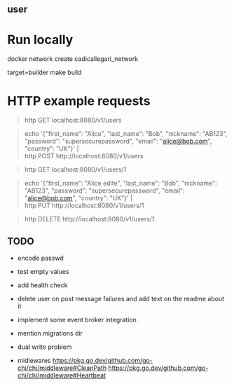 user
-----------------------

# Run locally

docker network create cadicallegari_network

target=builder make build

# HTTP example requests

> http GET localhost:8080/v1/users

> echo '{"first_name": "Alice", "last_name": "Bob", "nickname": "AB123", "password": "supersecurepassword", "email": "alice@bob.com", "country": "UK"}' | \
    http POST http://localhost:8080/v1/users

> http GET localhost:8080/v1/users/1

> echo '{"first_name": "Alice edite", "last_name": "Bob", "nickname": "AB123", "password": "supersecurepassword", "email": "alice@bob.com", "country": "UK"}' | \
    http PUT http://localhost:8080/v1/users/1

> http DELETE http://localhost:8080/v1/users/1


## TODO
- encode passwd
- test empty values
- add health check
- delete user on post message failures and add text on the readme about it
- implement some event broker integration
- mention migrations dir
- dual write problem

- midlewares
    https://pkg.go.dev/github.com/go-chi/chi/middleware#CleanPath
    https://pkg.go.dev/github.com/go-chi/chi/middleware#Heartbeat


